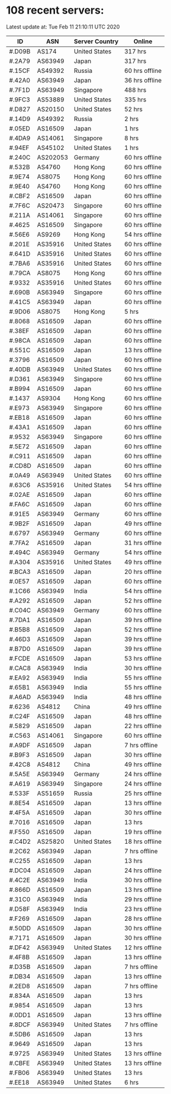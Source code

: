 # 108 recent servers:

Latest update at: Tue Feb 11 21:10:11 UTC 2020

| ID | ASN | Server Country | Online |
| -- | --- | -------------- | ------ |
| #.D09B | AS174 | United States | 317 hrs |
| #.2A79 | AS63949 | Japan | 317 hrs |
| #.15CF | AS49392 | Russia | 60 hrs offline |
| #.42A0 | AS63949 | Japan | 36 hrs offline |
| #.7F1D | AS63949 | Singapore | 488 hrs |
| #.9FC3 | AS53889 | United States | 335 hrs |
| #.D827 | AS20150 | United States | 52 hrs |
| #.14D9 | AS49392 | Russia | 2 hrs |
| #.05ED | AS16509 | Japan | 1 hrs |
| #.4DA9 | AS14061 | Singapore | 8 hrs |
| #.94EF | AS45102 | United States | 1 hrs |
| #.240C | AS202053 | Germany | 60 hrs offline |
| #.532B | AS4760 | Hong Kong | 60 hrs offline |
| #.9E74 | AS8075 | Hong Kong | 60 hrs offline |
| #.9E40 | AS4760 | Hong Kong | 60 hrs offline |
| #.CBF2 | AS16509 | Japan | 60 hrs offline |
| #.7F6C | AS20473 | Singapore | 60 hrs offline |
| #.211A | AS14061 | Singapore | 60 hrs offline |
| #.4625 | AS16509 | Singapore | 60 hrs offline |
| #.56E6 | AS9269 | Hong Kong | 54 hrs offline |
| #.201E | AS35916 | United States | 60 hrs offline |
| #.641D | AS35916 | United States | 60 hrs offline |
| #.7BA6 | AS35916 | United States | 60 hrs offline |
| #.79CA | AS8075 | Hong Kong | 60 hrs offline |
| #.9332 | AS35916 | United States | 60 hrs offline |
| #.690B | AS63949 | Singapore | 60 hrs offline |
| #.41C5 | AS63949 | Japan | 60 hrs offline |
| #.9D06 | AS8075 | Hong Kong | 5 hrs |
| #.8068 | AS16509 | Japan | 60 hrs offline |
| #.38EF | AS16509 | Japan | 60 hrs offline |
| #.98CA | AS16509 | Japan | 60 hrs offline |
| #.551C | AS16509 | Japan | 13 hrs offline |
| #.3796 | AS16509 | Japan | 60 hrs offline |
| #.40DB | AS63949 | United States | 60 hrs offline |
| #.D361 | AS63949 | Singapore | 60 hrs offline |
| #.B994 | AS16509 | Japan | 60 hrs offline |
| #.1437 | AS9304 | Hong Kong | 60 hrs offline |
| #.E973 | AS63949 | Singapore | 60 hrs offline |
| #.EB18 | AS16509 | Japan | 60 hrs offline |
| #.43A1 | AS16509 | Japan | 60 hrs offline |
| #.9532 | AS63949 | Singapore | 60 hrs offline |
| #.5E72 | AS16509 | Japan | 60 hrs offline |
| #.C911 | AS16509 | Japan | 60 hrs offline |
| #.CD8D | AS16509 | Japan | 60 hrs offline |
| #.0A49 | AS63949 | United States | 60 hrs offline |
| #.63C6 | AS35916 | United States | 54 hrs offline |
| #.02AE | AS16509 | Japan | 60 hrs offline |
| #.FA6C | AS16509 | Japan | 60 hrs offline |
| #.91E5 | AS63949 | Germany | 60 hrs offline |
| #.9B2F | AS16509 | Japan | 49 hrs offline |
| #.6797 | AS63949 | Germany | 60 hrs offline |
| #.7FA2 | AS16509 | Japan | 31 hrs offline |
| #.494C | AS63949 | Germany | 54 hrs offline |
| #.A304 | AS35916 | United States | 49 hrs offline |
| #.BCA3 | AS16509 | Japan | 20 hrs offline |
| #.0E57 | AS16509 | Japan | 60 hrs offline |
| #.1C66 | AS63949 | India | 54 hrs offline |
| #.A292 | AS16509 | Japan | 52 hrs offline |
| #.C04C | AS63949 | Germany | 60 hrs offline |
| #.7DA1 | AS16509 | Japan | 39 hrs offline |
| #.B5B8 | AS16509 | Japan | 52 hrs offline |
| #.46D3 | AS16509 | Japan | 39 hrs offline |
| #.B7D0 | AS16509 | Japan | 39 hrs offline |
| #.FCDE | AS16509 | Japan | 53 hrs offline |
| #.CAC8 | AS63949 | India | 30 hrs offline |
| #.EA92 | AS63949 | India | 55 hrs offline |
| #.65B1 | AS63949 | India | 55 hrs offline |
| #.A6AD | AS63949 | India | 48 hrs offline |
| #.6236 | AS4812 | China | 49 hrs offline |
| #.C24F | AS16509 | Japan | 48 hrs offline |
| #.5829 | AS16509 | Japan | 22 hrs offline |
| #.C563 | AS14061 | Singapore | 60 hrs offline |
| #.A9DF | AS16509 | Japan | 7 hrs offline |
| #.B9F3 | AS16509 | Japan | 30 hrs offline |
| #.42C8 | AS4812 | China | 49 hrs offline |
| #.5A5E | AS63949 | Germany | 24 hrs offline |
| #.A619 | AS63949 | Singapore | 24 hrs offline |
| #.533F | AS51659 | Russia | 25 hrs offline |
| #.8E54 | AS16509 | Japan | 13 hrs offline |
| #.4F5A | AS16509 | Japan | 30 hrs offline |
| #.7016 | AS16509 | Japan | 13 hrs |
| #.F550 | AS16509 | Japan | 19 hrs offline |
| #.C4D2 | AS25820 | United States | 18 hrs offline |
| #.2C62 | AS63949 | Japan | 7 hrs offline |
| #.C255 | AS16509 | Japan | 13 hrs |
| #.DC04 | AS16509 | Japan | 24 hrs offline |
| #.4C2E | AS63949 | India | 30 hrs offline |
| #.866D | AS16509 | Japan | 13 hrs offline |
| #.31C0 | AS63949 | India | 29 hrs offline |
| #.D58F | AS63949 | India | 23 hrs offline |
| #.F269 | AS16509 | Japan | 28 hrs offline |
| #.50DD | AS16509 | Japan | 30 hrs offline |
| #.7171 | AS16509 | Japan | 30 hrs offline |
| #.DF42 | AS63949 | United States | 12 hrs offline |
| #.4F8B | AS16509 | Japan | 13 hrs offline |
| #.D35B | AS16509 | Japan | 7 hrs offline |
| #.DB34 | AS16509 | Japan | 13 hrs offline |
| #.2ED8 | AS16509 | Japan | 7 hrs offline |
| #.834A | AS16509 | Japan | 13 hrs |
| #.9854 | AS16509 | Japan | 13 hrs |
| #.0DD1 | AS16509 | Japan | 13 hrs offline |
| #.8DCF | AS63949 | United States | 7 hrs offline |
| #.5DB6 | AS16509 | Japan | 13 hrs |
| #.9649 | AS16509 | Japan | 13 hrs |
| #.9725 | AS63949 | United States | 13 hrs offline |
| #.CBFE | AS63949 | United States | 13 hrs offline |
| #.FB06 | AS63949 | United States | 13 hrs |
| #.EE18 | AS63949 | United States | 6 hrs |

